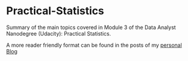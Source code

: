 # Practical-Statistics
Summary of the main topics covered in Module 3 of the Data Analyst Nanodegree (Udacity): Practical Statistics.



A more reader friendly format can be found in the posts of my [personal Blog](https://marcellovictorino.github.io/)